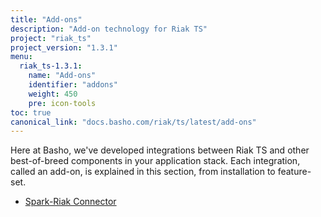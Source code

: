 ```yaml
---
title: "Add-ons"
description: "Add-on technology for Riak TS"
project: "riak_ts"
project_version: "1.3.1"
menu:
  riak_ts-1.3.1:
    name: "Add-ons"
    identifier: "addons"
    weight: 450
    pre: icon-tools
toc: true
canonical_link: "docs.basho.com/riak/ts/latest/add-ons"
---
```


Here at Basho, we've developed integrations between Riak TS and other best-of-breed components in your application stack. Each integration, called an add-on, is explained in this section, from installation to feature-set.

* [Spark-Riak Connector](spark-riak-connector)
